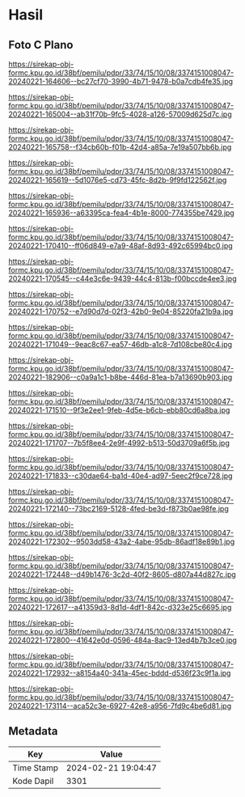 # Hasil

## Foto C Plano

https://sirekap-obj-formc.kpu.go.id/38bf/pemilu/pdpr/33/74/15/10/08/3374151008047-20240221-164606--bc27cf70-3990-4b71-9478-b0a7cdb4fe35.jpg

https://sirekap-obj-formc.kpu.go.id/38bf/pemilu/pdpr/33/74/15/10/08/3374151008047-20240221-165004--ab31f70b-9fc5-4028-a126-57009d625d7c.jpg

https://sirekap-obj-formc.kpu.go.id/38bf/pemilu/pdpr/33/74/15/10/08/3374151008047-20240221-165758--f34cb60b-f01b-42d4-a85a-7e19a507bb6b.jpg

https://sirekap-obj-formc.kpu.go.id/38bf/pemilu/pdpr/33/74/15/10/08/3374151008047-20240221-165619--5d1076e5-cd73-45fc-8d2b-9f9fd122562f.jpg

https://sirekap-obj-formc.kpu.go.id/38bf/pemilu/pdpr/33/74/15/10/08/3374151008047-20240221-165936--a63395ca-fea4-4b1e-8000-774355be7429.jpg

https://sirekap-obj-formc.kpu.go.id/38bf/pemilu/pdpr/33/74/15/10/08/3374151008047-20240221-170410--ff06d849-e7a9-48af-8d93-492c65994bc0.jpg

https://sirekap-obj-formc.kpu.go.id/38bf/pemilu/pdpr/33/74/15/10/08/3374151008047-20240221-170545--c44e3c6e-9439-44c4-813b-f00bccde4ee3.jpg

https://sirekap-obj-formc.kpu.go.id/38bf/pemilu/pdpr/33/74/15/10/08/3374151008047-20240221-170752--e7d90d7d-02f3-42b0-9e04-85220fa21b9a.jpg

https://sirekap-obj-formc.kpu.go.id/38bf/pemilu/pdpr/33/74/15/10/08/3374151008047-20240221-171049--9eac8c67-ea57-46db-a1c8-7d108cbe80c4.jpg

https://sirekap-obj-formc.kpu.go.id/38bf/pemilu/pdpr/33/74/15/10/08/3374151008047-20240221-182906--c0a9a1c1-b8be-446d-81ea-b7a13690b903.jpg

https://sirekap-obj-formc.kpu.go.id/38bf/pemilu/pdpr/33/74/15/10/08/3374151008047-20240221-171510--9f3e2ee1-9feb-4d5e-b6cb-ebb80cd6a8ba.jpg

https://sirekap-obj-formc.kpu.go.id/38bf/pemilu/pdpr/33/74/15/10/08/3374151008047-20240221-171707--7b5f8ee4-2e9f-4992-b513-50d3709a6f5b.jpg

https://sirekap-obj-formc.kpu.go.id/38bf/pemilu/pdpr/33/74/15/10/08/3374151008047-20240221-171833--c30dae64-ba1d-40e4-ad97-5eec2f9ce728.jpg

https://sirekap-obj-formc.kpu.go.id/38bf/pemilu/pdpr/33/74/15/10/08/3374151008047-20240221-172140--73bc2169-5128-4fed-be3d-f873b0ae98fe.jpg

https://sirekap-obj-formc.kpu.go.id/38bf/pemilu/pdpr/33/74/15/10/08/3374151008047-20240221-172302--9503dd58-43a2-4abe-95db-86adf18e89b1.jpg

https://sirekap-obj-formc.kpu.go.id/38bf/pemilu/pdpr/33/74/15/10/08/3374151008047-20240221-172448--d49b1476-3c2d-40f2-8605-d807a44d827c.jpg

https://sirekap-obj-formc.kpu.go.id/38bf/pemilu/pdpr/33/74/15/10/08/3374151008047-20240221-172617--a41359d3-8d1d-4df1-842c-d323e25c6695.jpg

https://sirekap-obj-formc.kpu.go.id/38bf/pemilu/pdpr/33/74/15/10/08/3374151008047-20240221-172800--41642e0d-0596-484a-8ac9-13ed4b7b3ce0.jpg

https://sirekap-obj-formc.kpu.go.id/38bf/pemilu/pdpr/33/74/15/10/08/3374151008047-20240221-172932--a8154a40-341a-45ec-bddd-d536f23c9f1a.jpg

https://sirekap-obj-formc.kpu.go.id/38bf/pemilu/pdpr/33/74/15/10/08/3374151008047-20240221-173114--aca52c3e-6927-42e8-a956-7fd9c4be6d81.jpg


## Metadata

| Key        | Value               |
| ---------- | ------------------- |
| Time Stamp | 2024-02-21 19:04:47 |
| Kode Dapil | 3301                |



